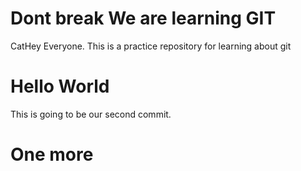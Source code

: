 # Dont break We are learning GIT

CatHey Everyone. This is a practice repository for learning
about git

# Hello World
This is going to be our second commit.
# One more
